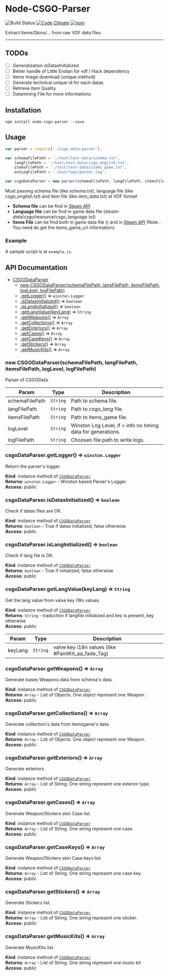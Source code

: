 # Node-CSGO-Parser

![Build Status](https://api.travis-ci.org/Ballrock/node-csgo-parser.svg?branche=master)
[![Code Climate](https://codeclimate.com/github/Ballrock/node-csgo-parser/badges/gpa.svg)](https://codeclimate.com/github/Ballrock/node-csgo-parser)
[![npm](https://img.shields.io/npm/dt/node-csgo-parser.svg)](https://www.npmjs.com/package/node-csgo-parser)

Extract Items/Skins/... from raw VDF data files

---
## TODOs

- [ ] Generalization isDatasInitialized
- [ ] Better handle of Little Endian for vdf / Hack dependency
- [ ] Items image download (unique method)
- [ ] Generate technical unique id for each datas
- [ ] Retrieve Item Quality
- [ ] Datamining File for more informations

## Installation

`npm install node-csgo-parser --save`

## Usage

``` js
var parser = require('./csgo-data-parser'),

var schemaFilePath = './test/test-data/schema.txt', 
	langFilePath = './test/test-data/csgo_english.txt',
	itemsFilePath = './test/test-data/items_game.txt',
	outLogFilePath = './out/logs/parser.log';

var csgoDataParser = new parser(schemaFilePath, langFilePath, itemsFilePath, 'debug', outLogFilePath);
```

Must passing schema file (like *schema.txt*), language file (like *csgo_english.txt*) and item file (like *item_data.txt*) at VDF format

- **Schema file** can be find in [Steam API](https://lab.xpaw.me/steam_api_documentation.html#IEconItems_730_GetSchema_v2)
- **Language file** can be find in game data file (*steam-data*/csgo/resource/csgo_*language*.txt)
- **Items File** can be find both in game data file () and in [Steam API](https://lab.xpaw.me/steam_api_documentation.html#IEconItems_730_GetSchemaURL_v2) (Note : You need do get the items_game_url information)

### Example

A sample script is at `example.js`.

## API Documentation

* [CSGODataParser](#CSGODataParser)
    * [new CSGODataParser(schemaFilePath, langFilePath, itemsFilePath, logLevel, logFilePath)](#new_CSGODataParser_new)
    * [.getLogger()](#CSGODataParser+getLogger) ⇒ <code>winston.Logger</code>
    * [.isDatasInitialized()](#CSGODataParser+isDatasInitialized) ⇒ <code>boolean</code>
    * [.isLangInitialized()](#CSGODataParser+isLangInitialized) ⇒ <code>boolean</code>
    * [.getLangValue(keyLang)](#CSGODataParser+getLangValue) ⇒ <code>String</code>
    * [.getWeapons()](#CSGODataParser+getWeapons) ⇒ <code>Array</code>
    * [.getCollections()](#CSGODataParser+getCollections) ⇒ <code>Array</code>
    * [.getExteriors()](#CSGODataParser+getExteriors) ⇒ <code>Array</code>
    * [.getCases()](#CSGODataParser+getCases) ⇒ <code>Array</code>
    * [.getCaseKeys()](#CSGODataParser+getCaseKeys) ⇒ <code>Array</code>
    * [.getStickers()](#CSGODataParser+getStickers) ⇒ <code>Array</code>
    * [.getMusicKits()](#CSGODataParser+getMusicKits) ⇒ <code>Array</code>

<a name="new_CSGODataParser_new"></a>
### new CSGODataParser(schemaFilePath, langFilePath, itemsFilePath, logLevel, logFilePath)
Parser of CSGOData.


| Param | Type | Description |
| --- | --- | --- |
| schemaFilePath | <code>String</code> | Path to schema file. |
| langFilePath | <code>String</code> | Path to csgo_*lang* file. |
| itemsFilePath | <code>String</code> | Path to items_game file. |
| logLevel | <code>String</code> | Winston Log Level, if > info no timing data for generations. |
| logFilePath | <code>String</code> | Choosen file path to write logs. |

<a name="CSGODataParser+getLogger"></a>
### csgoDataParser.getLogger() ⇒ <code>winston.Logger</code>
Return the parser's logger.

**Kind**: instance method of <code>[CSGODataParser](#CSGODataParser)</code>  
**Returns**: <code>winston.Logger</code> - Winston based Parser's Logger.  
**Access:** public  
<a name="CSGODataParser+isDatasInitialized"></a>
### csgoDataParser.isDatasInitialized() ⇒ <code>boolean</code>
Check if datas files are OK.

**Kind**: instance method of <code>[CSGODataParser](#CSGODataParser)</code>  
**Returns**: <code>boolean</code> - True if datas initialized, false otherwise  
**Access:** public  
<a name="CSGODataParser+isLangInitialized"></a>
### csgoDataParser.isLangInitialized() ⇒ <code>boolean</code>
Check if lang file is OK.

**Kind**: instance method of <code>[CSGODataParser](#CSGODataParser)</code>  
**Returns**: <code>boolean</code> - True if initialized, false otherwise  
**Access:** public  
<a name="CSGODataParser+getLangValue"></a>
### csgoDataParser.getLangValue(keyLang) ⇒ <code>String</code>
Get the lang value from valve key i18n values.

**Kind**: instance method of <code>[CSGODataParser](#CSGODataParser)</code>  
**Returns**: <code>String</code> - traduction if langfile initialized and key is present, key otherwise  
**Access:** public  

| Param | Type | Description |
| --- | --- | --- |
| keyLang | <code>String</code> | valve key i18n values (like #PaintKit_aa_fade_Tag) |

<a name="CSGODataParser+getWeapons"></a>
### csgoDataParser.getWeapons() ⇒ <code>Array</code>
Generate bases Weapons data from schema's data.

**Kind**: instance method of <code>[CSGODataParser](#CSGODataParser)</code>  
**Returns**: <code>Array</code> - List of Objects. One object represent one Weapon.  
**Access:** public  
<a name="CSGODataParser+getCollections"></a>
### csgoDataParser.getCollections() ⇒ <code>Array</code>
Generate collection's data from itemsgame's data.

**Kind**: instance method of <code>[CSGODataParser](#CSGODataParser)</code>  
**Returns**: <code>Array</code> - List of Objects. One object represent one Weapon.  
**Access:** public  
<a name="CSGODataParser+getExteriors"></a>
### csgoDataParser.getExteriors() ⇒ <code>Array</code>
Generate exteriors.

**Kind**: instance method of <code>[CSGODataParser](#CSGODataParser)</code>  
**Returns**: <code>Array</code> - List of String. One string represent one exterior type.  
**Access:** public  
<a name="CSGODataParser+getCases"></a>
### csgoDataParser.getCases() ⇒ <code>Array</code>
Generate Weapon/Stickers skin Case list.

**Kind**: instance method of <code>[CSGODataParser](#CSGODataParser)</code>  
**Returns**: <code>Array</code> - List of String. One string represent one case.  
**Access:** public  
<a name="CSGODataParser+getCaseKeys"></a>
### csgoDataParser.getCaseKeys() ⇒ <code>Array</code>
Generate Weapon/Stickers skin Case keys list.

**Kind**: instance method of <code>[CSGODataParser](#CSGODataParser)</code>  
**Returns**: <code>Array</code> - List of String. One string represent one case key.  
**Access:** public  
<a name="CSGODataParser+getStickers"></a>
### csgoDataParser.getStickers() ⇒ <code>Array</code>
Generate Stickers list.

**Kind**: instance method of <code>[CSGODataParser](#CSGODataParser)</code>  
**Returns**: <code>Array</code> - List of String. One string represent one sticker.  
**Access:** public  
<a name="CSGODataParser+getMusicKits"></a>
### csgoDataParser.getMusicKits() ⇒ <code>Array</code>
Generate MusicKits list.

**Kind**: instance method of <code>[CSGODataParser](#CSGODataParser)</code>  
**Returns**: <code>Array</code> - List of String. One string represent one music kit  
**Access:** public  


